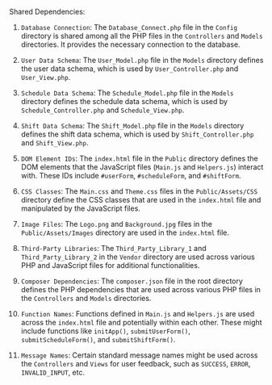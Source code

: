 Shared Dependencies:

1. `Database Connection`: The `Database_Connect.php` file in the `Config` directory is shared among all the PHP files in the `Controllers` and `Models` directories. It provides the necessary connection to the database.

2. `User Data Schema`: The `User_Model.php` file in the `Models` directory defines the user data schema, which is used by `User_Controller.php` and `User_View.php`.

3. `Schedule Data Schema`: The `Schedule_Model.php` file in the `Models` directory defines the schedule data schema, which is used by `Schedule_Controller.php` and `Schedule_View.php`.

4. `Shift Data Schema`: The `Shift_Model.php` file in the `Models` directory defines the shift data schema, which is used by `Shift_Controller.php` and `Shift_View.php`.

5. `DOM Element IDs`: The `index.html` file in the `Public` directory defines the DOM elements that the JavaScript files (`Main.js` and `Helpers.js`) interact with. These IDs include `#userForm`, `#scheduleForm`, and `#shiftForm`.

6. `CSS Classes`: The `Main.css` and `Theme.css` files in the `Public/Assets/CSS` directory define the CSS classes that are used in the `index.html` file and manipulated by the JavaScript files.

7. `Image Files`: The `Logo.png` and `Background.jpg` files in the `Public/Assets/Images` directory are used in the `index.html` file.

8. `Third-Party Libraries`: The `Third_Party_Library_1` and `Third_Party_Library_2` in the `Vendor` directory are used across various PHP and JavaScript files for additional functionalities.

9. `Composer Dependencies`: The `composer.json` file in the root directory defines the PHP dependencies that are used across various PHP files in the `Controllers` and `Models` directories.

10. `Function Names`: Functions defined in `Main.js` and `Helpers.js` are used across the `index.html` file and potentially within each other. These might include functions like `initApp()`, `submitUserForm()`, `submitScheduleForm()`, and `submitShiftForm()`.

11. `Message Names`: Certain standard message names might be used across the `Controllers` and `Views` for user feedback, such as `SUCCESS`, `ERROR`, `INVALID_INPUT`, etc.